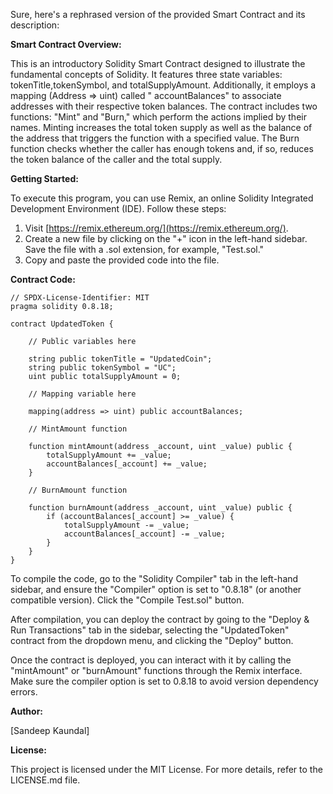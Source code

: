 Sure, here's a rephrased version of the provided Smart Contract and its description:

**Smart Contract Overview:**

This is an introductory Solidity Smart Contract designed to illustrate the fundamental concepts of Solidity. It features three state variables:  tokenTitle,tokenSymbol, and totalSupplyAmount. Additionally, it employs a mapping (Address => uint) called " accountBalances" to associate addresses with their respective token balances. The contract includes two functions: "Mint" and "Burn," which perform the actions implied by their names. Minting increases the total token supply as well as the balance of the address that triggers the function with a specified value. The Burn function checks whether the caller has enough tokens and, if so, reduces the token balance of the caller and the total supply. 

**Getting Started:**

To execute this program, you can use Remix, an online Solidity Integrated Development Environment (IDE). Follow these steps:

1. Visit [https://remix.ethereum.org/](https://remix.ethereum.org/).
2. Create a new file by clicking on the "+" icon in the left-hand sidebar. Save the file with a .sol extension, for example, "Test.sol."
3. Copy and paste the provided code into the file.

**Contract Code:**

```solidity
// SPDX-License-Identifier: MIT
pragma solidity 0.8.18;

contract UpdatedToken {

    // Public variables here

    string public tokenTitle = "UpdatedCoin";
    string public tokenSymbol = "UC";
    uint public totalSupplyAmount = 0;

    // Mapping variable here

    mapping(address => uint) public accountBalances;

    // MintAmount function

    function mintAmount(address _account, uint _value) public {
        totalSupplyAmount += _value;
        accountBalances[_account] += _value;
    }

    // BurnAmount function

    function burnAmount(address _account, uint _value) public {
        if (accountBalances[_account] >= _value) {
            totalSupplyAmount -= _value;
            accountBalances[_account] -= _value;
        }
    }
}
```

To compile the code, go to the "Solidity Compiler" tab in the left-hand sidebar, and ensure the "Compiler" option is set to "0.8.18" (or another compatible version). Click the "Compile Test.sol" button.

After compilation, you can deploy the contract by going to the "Deploy & Run Transactions" tab in the sidebar, selecting the "UpdatedToken" contract from the dropdown menu, and clicking the "Deploy" button.

Once the contract is deployed, you can interact with it by calling the "mintAmount" or "burnAmount" functions through the Remix interface. Make sure the compiler option is set to 0.8.18 to avoid version dependency errors.

**Author:**

[Sandeep Kaundal]

**License:**

This project is licensed under the MIT License. For more details, refer to the LICENSE.md file.
